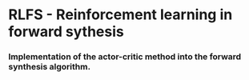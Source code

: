 # RLFS - Reinforcement learning in forward sythesis
### Implementation of the actor-critic method into the forward synthesis algorithm.
